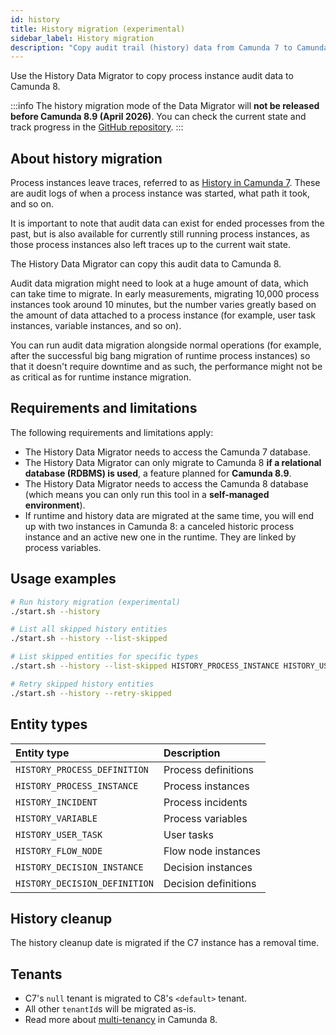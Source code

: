 ```yaml
---
id: history
title: History migration (experimental)
sidebar_label: History migration
description: "Copy audit trail (history) data from Camunda 7 to Camunda 8. Experimental and not for production."
---
```


Use the History Data Migrator to copy process instance audit data to Camunda 8.

:::info
The history migration mode of the Data Migrator will **not be released before Camunda 8.9 (April 2026)**. You can check the current state and track progress in the [GitHub repository](https://github.com/camunda/camunda-7-to-8-data-migrator/).
:::

## About history migration

Process instances leave traces, referred to as [History in Camunda 7](https://docs.camunda.org/manual/latest/user-guide/process-engine/history/). These are audit logs of when a process instance was started, what path it took, and so on.

It is important to note that audit data can exist for ended processes from the past, but is also available for currently still running process instances, as those process instances also left traces up to the current wait state.

The History Data Migrator can copy this audit data to Camunda 8.

Audit data migration might need to look at a huge amount of data, which can take time to migrate. In early measurements, migrating 10,000 process instances took around 10 minutes, but the number varies greatly based on the amount of data attached to a process instance (for example, user task instances, variable instances, and so on).

You can run audit data migration alongside normal operations (for example, after the successful big bang migration of runtime process instances) so that it doesn't require downtime and as such, the performance might not be as critical as for runtime instance migration.

## Requirements and limitations

The following requirements and limitations apply:

- The History Data Migrator needs to access the Camunda 7 database.
- The History Data Migrator can only migrate to Camunda 8 **if a relational database (RDBMS) is used**, a feature planned for **Camunda 8.9**.
- The History Data Migrator needs to access the Camunda 8 database (which means you can only run this tool in a **self-managed environment**).
- If runtime and history data are migrated at the same time, you will end up with two instances in Camunda 8: a canceled historic process instance and an active new one in the runtime. They are linked by process variables.

## Usage examples

```bash
# Run history migration (experimental)
./start.sh --history

# List all skipped history entities
./start.sh --history --list-skipped

# List skipped entities for specific types
./start.sh --history --list-skipped HISTORY_PROCESS_INSTANCE HISTORY_USER_TASK

# Retry skipped history entities
./start.sh --history --retry-skipped
```

## Entity types

| Entity type                   | Description          |
| :---------------------------- | :------------------- |
| `HISTORY_PROCESS_DEFINITION`  | Process definitions  |
| `HISTORY_PROCESS_INSTANCE`    | Process instances    |
| `HISTORY_INCIDENT`            | Process incidents    |
| `HISTORY_VARIABLE`            | Process variables    |
| `HISTORY_USER_TASK`           | User tasks           |
| `HISTORY_FLOW_NODE`           | Flow node instances  |
| `HISTORY_DECISION_INSTANCE`   | Decision instances   |
| `HISTORY_DECISION_DEFINITION` | Decision definitions |

## History cleanup

The history cleanup date is migrated if the C7 instance has a removal time.

## Tenants

- C7's `null` tenant is migrated to C8's `<default>` tenant.
- All other `tenantId`s will be migrated as-is.
- Read more about [multi-tenancy](/self-managed/concepts/multi-tenancy.md#the-tenant-identifier) in Camunda 8.
